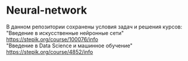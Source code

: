 # Neural-network

В данном репозитории сохранены условия задач и решения курсов:
"Введение в искусственные нейронные сети" https://stepik.org/course/100076/info <br>
"Введение в Data Science и машинное обучение" https://stepik.org/course/4852/info
